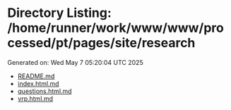 # Directory Listing: /home/runner/work/www/www/processed/pt/pages/site/research
Generated on: Wed May  7 05:20:04 UTC 2025

- [README.md](README.md)
- [index.html.md](index.html.md)
- [questions.html.md](questions.html.md)
- [vrp.html.md](vrp.html.md)
